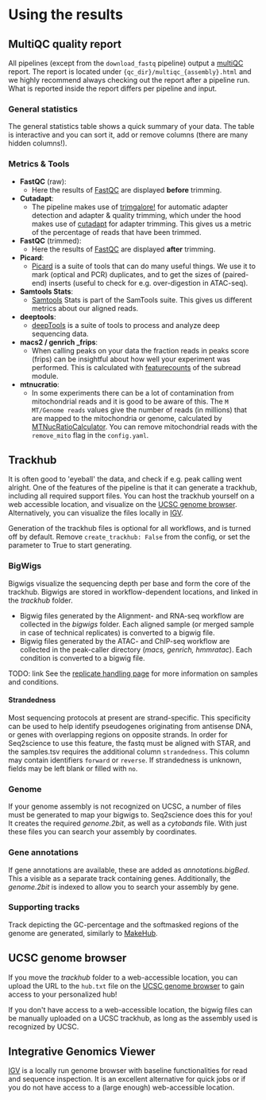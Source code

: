 # Using the results
## MultiQC quality report
All pipelines (except from the `download_fastq` pipeline) output a [multiQC](https://multiqc.info/) report. The report is located under `{qc_dir}/multiqc_{assembly}.html` and we highly recommend always checking out the report after a pipeline run. What is reported inside the report differs per pipeline and input.

### General statistics
The general statistics table shows a quick summary of your data. The table is interactive and you can sort it, add or remove columns (there are many hidden columns!).

### Metrics & Tools
* **FastQC** (raw):
  * Here the results of [FastQC](https://www.bioinformatics.babraham.ac.uk/projects/fastqc/) are displayed **before** trimming.
* **Cutadapt**:
  * The pipeline makes use of [trimgalore!](https://www.bioinformatics.babraham.ac.uk/projects/trim_galore/) for automatic adapter detection and adapter & quality trimming, which under the hood makes use of [cutadapt](https://cutadapt.readthedocs.io/en/stable/) for adapter trimming. This gives us a metric of the percentage of reads that have been trimmed.
* **FastQC** (trimmed):
  * Here the results of [FastQC](https://www.bioinformatics.babraham.ac.uk/projects/fastqc/) are displayed **after** trimming.
* **Picard**:
  * [Picard](https://broadinstitute.github.io/picard/) is a suite of tools that can do many useful things. We use it to mark (optical and PCR) duplicates, and to get the sizes of (paired-end) inserts (useful to check for e.g. over-digestion in ATAC-seq).
* **Samtools Stats**:
  * [Samtools](http://www.htslib.org/doc/samtools-1.6.html) Stats is part of the SamTools suite. This gives us different metrics about our aligned reads.
* **deeptools**:
  * [deepTools](https://deeptools.readthedocs.io/en/develop/) is a suite of tools to process and analyze deep sequencing data. 
* **macs2 / genrich _frips**:
  * When calling peaks on your data the fraction reads in peaks score (frips) can be insightful about how well your experiment was performed. This is calculated with [featurecounts](http://subread.sourceforge.net/) of the subread module.
* **mtnucratio**:
  * In some experiments there can be a lot of contamination from mitochondrial reads and it is good to be aware of this. The `M MT/Genome reads` values give the number of reads (in millions) that are mapped to the mitochondria or genome, calculated by [MTNucRatioCalculator](https://github.com/apeltzer/MTNucRatioCalculator). You can remove mitochondrial reads with the `remove_mito` flag in the `config.yaml`.

## Trackhub ##
It is often good to 'eyeball' the data, and check if e.g. peak calling went alright. One of the features of the pipeline is that it can generate a trackhub, including all required support files. You can host the trackhub yourself on a web accessible location, and visualize on the [UCSC genome browser](https://genome.ucsc.edu/cgi-bin/hgHubConnect). Alternatively, you can visualize the files locally in [IGV](https://software.broadinstitute.org/software/igv/).

Generation of the trackhub files is optional for all workflows, and is turned off by default. Remove `create_trackhub: False` from the config, or set the parameter to True to start generating.

### BigWigs ###
Bigwigs visualize the sequencing depth per base and form the core of the trackhub. Bigwigs are stored in workflow-dependent locations, and linked in the *trackhub* folder.
- Bigwig files generated by the Alignment- and RNA-seq workflow are collected in the *bigwigs* folder. Each aligned sample (or merged sample in case of technical replicates) is converted to a bigwig file.
- Bigwig files generated by the ATAC- and ChIP-seq workflow are collected in the peak-caller directory (*macs, genrich, hmmratac*). Each condition is converted to a bigwig file.

TODO: link
See the [replicate handling page](https://github.com/vanheeringen-lab/snakemake-workflows/wiki/Replicate-handling) for more information on samples and conditions.

#### Strandedness ####
Most sequencing protocols at present are strand-specific. This specificity can be used to help identify pseudogenes originating from antisense DNA, or genes with overlapping regions on opposite strands. In order for Seq2science to use this feature, the fastq must be aligned with STAR, and the samples.tsv requires the additional column `strandedness`. This column may contain identifiers `forward` or `reverse`. If strandedness is unknown, fields may be left blank or filled with `no`.

### Genome ###
If your genome assembly is not recognized on UCSC, a number of files must be generated to map your bigwigs to. Seq2science does this for you! It creates the required *genome.2bit*, as well as a *cytobands* file. With just these files you can search your assembly by coordinates.

### Gene annotations ###
If gene annotations are available, these are added as *annotations.bigBed*. This a visible as a separate track containing genes.
Additionally, the *genome.2bit* is indexed to allow you to search your assembly by gene.

### Supporting tracks ###
Track depicting the GC-percentage and the softmasked regions of the genome are generated, similarly to [MakeHub](https://github.com/Gaius-Augustus/MakeHub).

## UCSC genome browser ##
If you move the *trackhub* folder to a web-accessible location, you can upload the URL to the `hub.txt` file on the [UCSC genome browser](https://genome-euro.ucsc.edu/cgi-bin/hgHubConnect#unlistedHubs) to gain access to your personalized hub!

If you don't have access to a web-accessible location, the bigwig files can be manually uploaded on a UCSC trackhub, as long as the assembly used is recognized by UCSC. 

## Integrative Genomics Viewer ##
[IGV](https://software.broadinstitute.org/software/igv/) is a locally run genome browser with baseline functionalities for read and sequence inspection. It is an excellent alternative for quick jobs or if you do not have access to a (large enough) web-accessible location.
